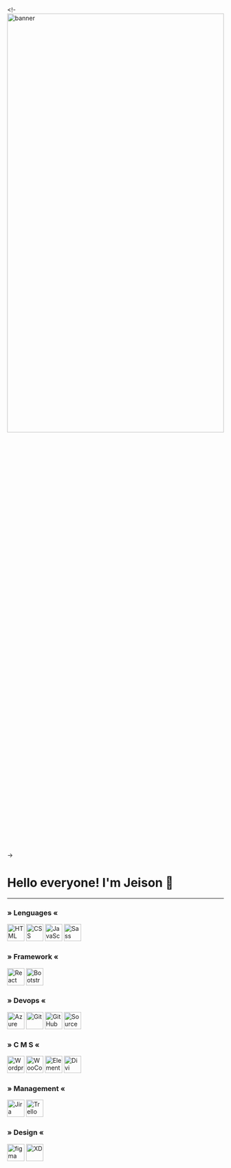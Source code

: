 <!-<img
src="https://i.postimg.cc/Bn8RvY7x/banner.gif"
alt="banner"
width="100%"
height="50% "
/>->
<h1>Hello everyone! I'm Jeison 👋</h1>
<hr>
<h3 align="left">» Lenguages «</h3>
<p align="left">
      <img
      src="https://cdn-icons-png.flaticon.com/512/1051/1051277.png"
      alt="HTML"
      width="40"
      height="40 "
      />
      <img
      src="https://cdn-icons-png.flaticon.com/512/732/732190.png"
      alt="CSS"
      width="40"
      height="40"
      />
      <img
      src="https://cdn.worldvectorlogo.com/logos/javascript-1.svg"
      alt="JavaScript"
      width="40"
      height="40"
      />
      <img
        src="https://www.vectorlogo.zone/logos/sass-lang/sass-lang-icon.svg"
        alt="Sass"
        width="40"
        height="40"
      />
</p>
<h3 align="left">» Framework «</h3>
 <p align="left">
<img
  src="https://cdn.worldvectorlogo.com/logos/react-2.svg"
  alt="React"
  width="40"
  height="40"
/>
<img
  src="https://cdn-icons-png.flaticon.com/512/5968/5968672.png"
  alt="Bootstrap"
  width="40"
  height="40"
/>
</p>
<h3 align="left">» Devops «</h3>
 <p align="left">
<img
  src="https://www.vectorlogo.zone/logos/microsoft_azure/microsoft_azure-icon.svg"
  alt="Azure"
  width="40"
  height="40"
/>   <img
  src="https://www.vectorlogo.zone/logos/git-scm/git-scm-icon.svg"
  alt="Git"
  width="40"
  height="40"
/>
<img
  src="https://cdn.iconscout.com/icon/free/png-256/developer-tool-1889493-1597553.png"
  alt="GitHub"
  width="40"
  height="40"
/>
<img
  src="https://cdn.iconscout.com/icon/free/png-256/sourcetree-3521724-2945168.png"
  alt="SourceTree"
  width="40"
  height="40"
/>

</P>
<h3 align="left">» C M S «</h3>
 <p align="left">
<img
  src="https://cdn.worldvectorlogo.com/logos/wordpress-icon-1.svg"
  alt="Wordpress"
  width="40"
  height="40"
/>   <img
  src="https://cdn.worldvectorlogo.com/logos/woocommerce.svg"
  alt="WooCommerce"
  width="40"
  height="40"
/>   <img
  src="https://cdn-icons-png.flaticon.com/512/5968/5968699.png"
  alt="Elementor"
  width="40"
  height="40"
/>
<img
  src="https://www.cursowp-online.com//wp-content/uploads/2019/09/logo-divi-512px.png"
  alt="Divi"
  width="40"
  height="40"
/>
</p>
<h3 align="left">» Management «</h3>
 <p align="left">
<img
  src="https://cdn.worldvectorlogo.com/logos/jira-3.svg"
  alt="Jira"
  width="40"
  height="40"
/>   <img
  src="https://cdn.worldvectorlogo.com/logos/trello.svg"
  alt="Trello"
  width="40"
  height="40"
/>
</p>
<h3 align="left">» Design «</h3>
 <p align="left">
<img
  src="https://www.vectorlogo.zone/logos/figma/figma-icon.svg"
  alt="figma"
  width="40"
  height="40"
/>   <img
  src="https://cdn.worldvectorlogo.com/logos/adobe-xd-2.svg"
  alt="XD"
  width="40"
  height="40"
/>
</p>

